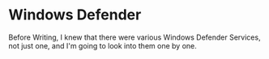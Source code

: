 # Windows Defender

Before Writing, I knew that there were various Windows Defender Services, not just one, and I'm going to look into them one by one.

